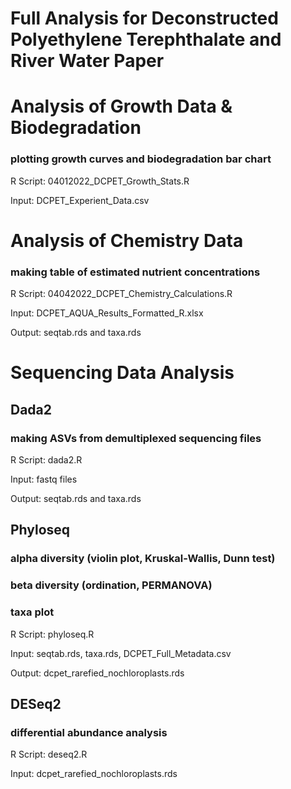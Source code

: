 # Full Analysis for Deconstructed Polyethylene Terephthalate and River Water Paper

# Analysis of Growth Data & Biodegradation
### plotting growth curves and biodegradation bar chart

R Script: 04012022_DCPET_Growth_Stats.R

Input: DCPET_Experient_Data.csv

# Analysis of Chemistry Data
### making table of estimated nutrient concentrations

R Script: 04042022_DCPET_Chemistry_Calculations.R

Input: DCPET_AQUA_Results_Formatted_R.xlsx

Output: seqtab.rds and taxa.rds

# Sequencing Data Analysis

## Dada2
### making ASVs from demultiplexed sequencing files

R Script: dada2.R

Input: fastq files

Output: seqtab.rds and taxa.rds

## Phyloseq
### alpha diversity (violin plot, Kruskal-Wallis, Dunn test)
### beta diversity (ordination, PERMANOVA)
### taxa plot

R Script: phyloseq.R

Input: seqtab.rds, taxa.rds, DCPET_Full_Metadata.csv

Output: dcpet_rarefied_nochloroplasts.rds

## DESeq2
### differential abundance analysis

R Script: deseq2.R

Input: dcpet_rarefied_nochloroplasts.rds
